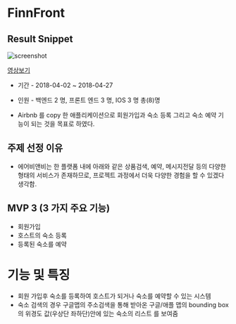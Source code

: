 # FinnFront

## Result Snippet

![screenshot](./preview.gif)

[영상보기](https://www.useloom.com/share/5337eeff4f944b8898a035724948d165)

- 기간 - 2018-04-02 ~ 2018-04-27

- 인원 - 백엔드 2 명, 프론트 엔드 3 명, IOS 3 명 총(8)명

- Airbnb 를 copy 한 애플리케이션으로 회원가입과 숙소 등록 그리고 숙소 예약 기능이 되는 것을 목표로 하였다.

## 주제 선정 이유

- 에어비앤비는 한 플랫폼 내에 아래와 같은 상품검색, 예약, 메시지전달 등의 다양한 형태의 서비스가 존재하므로, 프로젝트 과정에서 더욱 다양한 경험을 할 수 있겠다 생각함.

## MVP 3 (3 가지 주요 기능)

- 회원가입
- 호스트의 숙소 등록
- 등록된 숙소를 예약

# 기능 및 특징

- 회원 가입후 숙소를 등록하여 호스트가 되거나 숙소를 예약할 수 있는 시스템
- 숙소 검색의 경우 구글맵의 주소검색을 통해 받아온 구글/애플 맵의 bounding box 의 위경도 값(우상단 좌하단)안에 있는 숙소의 리스트 를 보여줌
